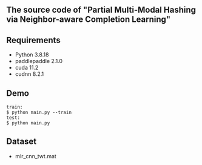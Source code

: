 ## The source code of "Partial Multi-Modal Hashing via Neighbor-aware Completion Learning"

## Requirements

- Python 3.8.18
- paddlepaddle 2.1.0
- cuda 11.2
- cudnn 8.2.1

## Demo
```
train:
$ python main.py --train
test:
$ python main.py
```

## Dataset
- mir_cnn_twt.mat

